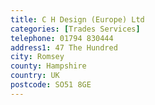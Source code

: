 ```yaml
---
title: C H Design (Europe) Ltd
categories: [Trades Services]
telephone: 01794 830444
address1: 47 The Hundred
city: Romsey
county: Hampshire
country: UK
postcode: SO51 8GE
---
```

